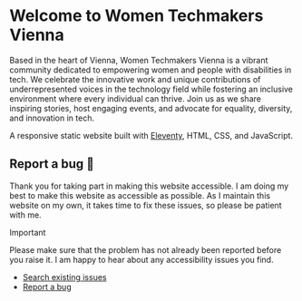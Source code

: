 # Welcome to Women Techmakers Vienna

Based in the heart of Vienna, Women Techmakers Vienna is a vibrant community dedicated to empowering women and people with disabilities in tech. We celebrate the innovative work and unique contributions of underrepresented voices in the technology field while fostering an inclusive environment where every individual can thrive. Join us as we share inspiring stories, host engaging events, and advocate for equality, diversity, and innovation in tech.

A responsive static website built with [Eleventy](https://www.11ty.dev/), HTML, CSS, and JavaScript.

## Report a bug 🐛

Thank you for taking part in making this website accessible. I am doing my best to make this website as accessible as possible. As I maintain this website on my own, it takes time to fix these issues, so please be patient with me.

> [!IMPORTANT]
> Please make sure that the problem has not already been reported before you raise it. I am happy to hear about any accessibility issues you find.

- [Search existing issues](https://github.com/GDGVienna/wtmvienna-site/issues)
- [Report a bug](https://github.com/GDGVienna/wtmvienna-site/issues/new?assignees=&labels=%F0%9F%9B%A0+goal%3A+fix&projects=&template=bug.yml)
